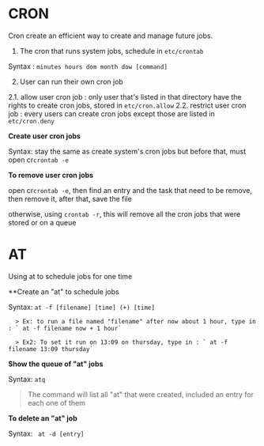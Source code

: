 # CRON 

Cron create an efficient way to create and manage future jobs.

1. The cron that runs system jobs, schedule in `etc/crontab`

  Syntax : `minutes hours dom month dow [command]`

2. User can run their own cron job

  2.1. allow user cron job : only user that's listed in that directory have the rights to create cron jobs, stored in `etc/cron.allow`
  2.2. restrict user cron job : every users can create cron jobs except those are listed in `etc/cron.deny`
  
  **Create user cron jobs**
  
  Syntax: stay the same as create system's cron jobs but before that, must open cr`crontab -e`
  
  
  **To remove user cron jobs**
  
   open cr`crontab -e`, then find an entry and the task that need to be remove, then remove it, after that, save the file
   
   otherwise, using `crontab -r`, this will remove all the cron jobs that were stored or on a queue 
  
  # AT
  
  Using at to schedule jobs for one time
  
  **Create an "at" to schedule jobs
  
   Syntax: `at -f [filename] [time] (+) [time]`
  
      > Ex: to run a file named "filename" after now about 1 hour, type in : ` at -f filename now + 1 hour`
  
      > Ex2: To set it run on 13:09 on thursday, type in : ` at -f filename 13:09 thursday`
  
  **Show the queue of "at" jobs**
  
   Syntax: `atq`
  
  > The command will list all "at" that were created, included an entry for each one of them
  
  **To delete an "at" job**
  
   Syntax: ` at -d [entry]`
  
  

